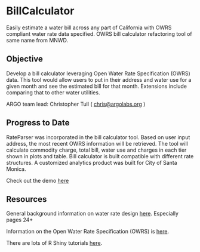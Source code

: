 # BillCalculator
Easily estimate a water bill across any part of California with OWRS compliant water rate data specified. OWRS bill calculator refactoring tool of same name from MNWD. 

## Objective

Develop a bill calculator leveraging Open Water Rate Specification (OWRS) data. This tool would allow users to put in their address and water use for a given month and see the estimated bill for that month. Extensions include comparing that to other water utilities. 

ARGO team lead: Christopher Tull ( chris@argolabs.org ) 

## Progress to Date

RateParser was incorporated in the bill calculator tool. Based on user input address, the most recent OWRS information will be retrieved. The tool will calculate commodity charge, total bill, water use and charges in each tier shown in plots and table. Bill calculator is built compatible with different rate structures. A customized analytics product was built for City of Santa Monica.

Check out the demo [here](https://fl1210.shinyapps.io/BillCalculator_RateParser_AddressInput/)

## Resources

General background information on water rate design [here](https://github.com/California-Data-Collaborative/Open-Water-Rate-Specification/blob/master/AWE-Building-a-better-RateStructure.pdf). Especially pages 24+

Information on the Open Water Rate Specification (OWRS) is [here](https://github.com/California-Data-Collaborative/Open-Water-Rate-Specification).

There are lots of R Shiny tutorials [here](https://shiny.rstudio.com/tutorial/).



